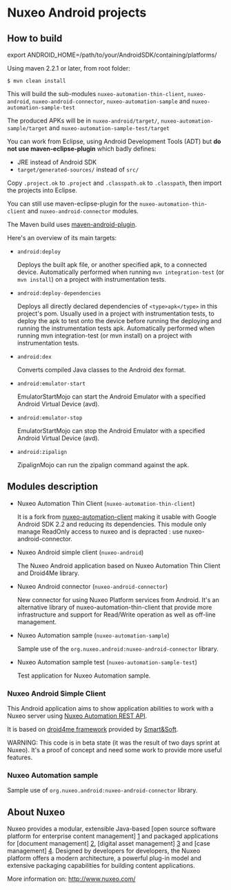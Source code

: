 # Nuxeo Android projects

## How to build

  export ANDROID_HOME=/path/to/your/AndroidSDK/containing/platforms/

Using maven 2.2.1 or later, from root folder:

    $ mvn clean install

This will build the sub-modules `nuxeo-automation-thin-client`, `nuxeo-android`, `nuxeo-android-connector`, `nuxeo-automation-sample` and `nuxeo-automation-sample-test`

The produced APKs will be in `nuxeo-android/target/`, `nuxeo-automation-sample/target` and `nuxeo-automation-sample-test/target`

You can work from Eclipse, using Android Development Tools (ADT) but **do not use maven-eclipse-plugin** which badly defines:

 * JRE instead of Android SDK
 * `target/generated-sources/` instead of `src/`

Copy `.project.ok` to `.project` and `.classpath.ok` to `.classpath`, then import the projects into Eclipse.

You can still use maven-eclipse-plugin for the `nuxeo-automation-thin-client` and `nuxeo-android-connector` modules.

The Maven build uses [maven-android-plugin](http://code.google.com/p/maven-android-plugin/).

Here's an overview of its main targets:

 * `android:deploy`

    Deploys the built apk file, or another specified apk, to a connected device.
    Automatically performed when running `mvn integration-test` (or `mvn install`) on a project with instrumentation tests.

 * `android:deploy-dependencies`

    Deploys all directly declared dependencies of `<type>apk</type>` in this project's pom.
    Usually used in a project with instrumentation tests, to deploy the apk to test onto the device before running the deploying and running the instrumentation tests apk.
    Automatically performed when running mvn integration-test (or mvn install) on a project with instrumentation tests.

 * `android:dex`

    Converts compiled Java classes to the Android dex format.

 * `android:emulator-start`

    EmulatorStartMojo can start the Android Emulator with a specified Android Virtual Device (avd).

 * `android:emulator-stop`

    EmulatorStartMojo can stop the Android Emulator with a specified Android Virtual Device (avd).

 * `android:zipalign`

    ZipalignMojo can run the zipalign command against the apk.

## Modules description

 * Nuxeo Automation Thin Client (`nuxeo-automation-thin-client`)

    It is a fork from [nuxeo-automation-client](http://hg.nuxeo.org/nuxeo/nuxeo-features/file/5.4/nuxeo-automation/nuxeo-automation-client/)
    making it usable with Google Android SDK 2.2 and reducing its dependencies.
    This module only manage ReadOnly access to nuxeo and is depracted : use nuxeo-android-connector.

 * Nuxeo Android simple client (`nuxeo-android`)

    The Nuxeo Android application based on Nuxeo Automation Thin Client and Droid4Me library.

 * Nuxeo Android connector (`nuxeo-android-connector`)

    New connector for using Nuxeo Platform services from Android. It's an alternative library of nuxeo-automation-thin-client that provide more infrastructure and support for Read/Write operation as well as off-line management.

 * Nuxeo Automation sample (`nuxeo-automation-sample`)

    Sample use of the `org.nuxeo.android:nuxeo-android-connector` library.

 * Nuxeo Automation sample test (`nuxeo-automation-sample-test`)

    Test application for Nuxeo Automation sample.

### Nuxeo Android Simple Client

This Android application aims to show application abilities to work with a Nuxeo server using [Nuxeo Automation REST API](http://doc.nuxeo.com/display/NXDOC/Content+Automation).

It is based on [droid4me framework](http://code.google.com/p/droid4me/) provided by [Smart&Soft](www.smartnsoft.com).

WARNING: This code is in beta state (it was the result of two days sprint at Nuxeo).
It's a proof of concept and need some work to provide more useful features.

### Nuxeo Automation sample

Sample use of `org.nuxeo.android:nuxeo-android-connector` library.

## About Nuxeo

Nuxeo provides a modular, extensible Java-based [open source software platform for enterprise content management] [1] and packaged applications for [document management] [2], [digital asset management] [3] and [case management] [4]. Designed by developers for developers, the Nuxeo platform offers a modern architecture, a powerful plug-in model and extensive packaging capabilities for building content applications.

[1]: http://www.nuxeo.com/en/products/ep
[2]: http://www.nuxeo.com/en/products/document-management
[3]: http://www.nuxeo.com/en/products/dam
[4]: http://www.nuxeo.com/en/products/case-management

More information on: <http://www.nuxeo.com/>
